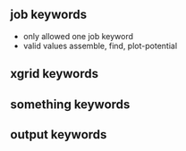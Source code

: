 ## job keywords
- only allowed one job keyword
- valid values assemble, find, plot-potential

## xgrid keywords


## something keywords


## output keywords

